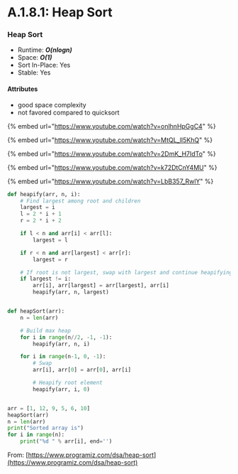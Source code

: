 # A.1.8.1: Heap Sort

### Heap Sort

* Runtime: _**O(nlogn)**_
* Space: _**O(1)**_
* Sort In-Place: Yes
* Stable: Yes

#### Attributes

* good space complexity
* not favored compared to quicksort

{% embed url="https://www.youtube.com/watch?v=onlhnHpGgC4" %}

{% embed url="https://www.youtube.com/watch?v=MtQL_ll5KhQ" %}

{% embed url="https://www.youtube.com/watch?v=2DmK_H7IdTo" %}

{% embed url="https://www.youtube.com/watch?v=k72DtCnY4MU" %}

{% embed url="https://www.youtube.com/watch?v=LbB357_RwlY" %}

```python
def heapify(arr, n, i):
    # Find largest among root and children
    largest = i
    l = 2 * i + 1
    r = 2 * i + 2

    if l < n and arr[i] < arr[l]:
        largest = l

    if r < n and arr[largest] < arr[r]:
        largest = r

    # If root is not largest, swap with largest and continue heapifying
    if largest != i:
        arr[i], arr[largest] = arr[largest], arr[i]
        heapify(arr, n, largest)


def heapSort(arr):
    n = len(arr)

    # Build max heap
    for i in range(n//2, -1, -1):
        heapify(arr, n, i)

    for i in range(n-1, 0, -1):
        # Swap
        arr[i], arr[0] = arr[0], arr[i]

        # Heapify root element
        heapify(arr, i, 0)


arr = [1, 12, 9, 5, 6, 10]
heapSort(arr)
n = len(arr)
print("Sorted array is")
for i in range(n):
    print("%d " % arr[i], end='')
```

From: [https://www.programiz.com/dsa/heap-sort](https://www.programiz.com/dsa/heap-sort)
